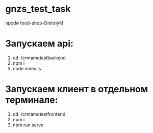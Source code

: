 # gnzs_test_task

npcd# food-shop-DmitriyM

# Запускаем api:
1)  cd ./crmamotestbackend
2)  npm i
3)  node index.js


# Запускаем клиент в отдельном терминале:
1)  cd ./crmamotestfrontend
2)  npm i
3)  npm run serve

